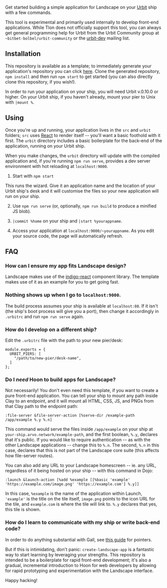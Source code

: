 Get started building a simple application for Landscape on your [Urbit](http://urbit.org) ship with a few commands.

This tool is experimental and primarily used internally to develop front-end applications. While Tlon does not officially support this tool, you can always get general programming help for Urbit from the Urbit Community group at `~bitbet-bolbel/urbit-community` or the [urbit-dev](https://groups.google.com/a/urbit.org/forum/#!forum/dev) mailing list.

## Installation

This repository is available as a template; to immediately generate your application's repository you can click [here](https://github.com/urbit/create-landscape-app/generate). Clone the generated repository, `npm install` and then run `npm start` to get started (you can also directly clone this repository, if you wish!).

In order to run your application on your ship, you will need Urbit v.0.10.0 or higher. On your Urbit ship, if you haven't already, mount your pier to Unix with `|mount %`.

## Using

Once you're up and running, your application lives in the `src` and `urbit` folders; `src` uses [React](https://reactjs.org) to render itself -- you'll want a basic foothold with it first. The `urbit` directory includes a basic boilerplate for the back-end of the application, running on your Urbit ship.

When you make changes, the `urbit` directory will update with the compiled application and, if you're running `npm run serve`, provides a dev server environment with hot reloading at `localhost:9000`.

1. Start with `npm start`

This runs the wizard. Give it an application name and the location of your Urbit ship's desk and it will customise the files so your new application will run on your ship.

2. Use `npm run serve` (or, optionally, `npm run build` to produce a minified JS blob).

3. `|commit %home` on your ship and `|start %yourappname`.

4. Access your application at `localhost:9000/~yourappname`. As you edit your source code, the page will automatically refresh.

## FAQ

### How can I ensure my app fits Landscape design?

Landscape makes use of the [indigo-react](https://urbit.github.io/indigo-react/) component library. The template makes use of it as an example for you to get going fast.

### Nothing shows up when I go to `localhost:9000`.

The build process assumes your ship is available at `localhost:80`. If it isn't (the ship's boot process will give you a port), then change it accordingly in `.urbitrc` and run `npm run serve` again.

### How do I develop on a different ship?

Edit the `.urbitrc` file with the path to your new pier/desk:

```
module.exports = {
  URBIT_PIERS: [
    "/path/to/new-pier/desk-name",
  ]
};
```

### Do I *need* Hoon to build apps for Landscape?

Not necessarily! You don't even need this template, if you want to create a pure front-end application. You can tell your ship to mount any path inside Clay to an endpoint, and it will mount all HTML, CSS, JS, and PNGs from that Clay path to the endpoint path:

```
:file-server &file-server-action [%serve-dir /example-path /app/example %.y %.n]
```

This command would serve the files inside `/app/example` on your ship at `your-ship.arvo.network/example-path`, and the first boolean, `%.y`, declares that it's public. If you would like to require authentication -- as with the other Landscape applications -- change this to `%.n`. The second, `%.n` in this case, declares that this is not part of the Landscape core suite (this affects how file-server routes).

You can also add any URL to your Landscape homescreen -- ie. any URL, regardless of it being hosted on your ship -- with this command in Dojo:

```
:launch &launch-action [%add %example [[%basic 'example' 'https://example.com/image.png' 'https://example.com'] %.y]]
```

In this case, `%example` is the name of the application within Launch, `'example'` is the title on the tile itself, `image.png` points to the icon URL for the tile, and `example.com` is where the tile will link to. `%.y` declares that yes, this tile is shown.

### How do I learn to communicate with my ship or write back-end code?

In order to do anything substantial with Gall, see [this guide](https://github.com/timlucmiptev/gall-guide) for pointers.

But if this is intimidating, don't panic: `create-landscape-app` is a fantastic way to start learning by leveraging your strengths. This repository is intended to be a boilerplate for rapid front-end development; it's also a gradual, incremental introduction to Hoon for web developers by allowing for rapid prototyping and experimentation with the Landscape interface.

Happy hacking!
